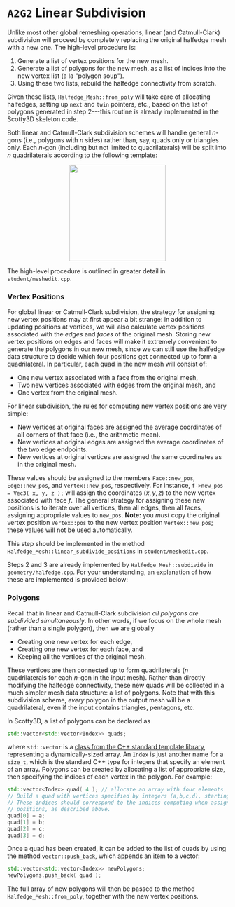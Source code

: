 # `A2G2` Linear Subdivision

Unlike most other global remeshing operations, linear (and Catmull-Clark) subdivision will proceed by completely replacing the original halfedge mesh with a new one. The high-level procedure is:

1.  Generate a list of vertex positions for the new mesh.
2.  Generate a list of polygons for the new mesh, as a list of indices into the new vertex list (a la "polygon soup").
3.  Using these two lists, rebuild the halfedge connectivity from scratch.

Given these lists, `Halfedge_Mesh::from_poly` will take care of allocating halfedges, setting up `next` and `twin` pointers, etc., based on the list of polygons generated in step $2$---this routine is already implemented in the Scotty3D skeleton code.

Both linear and Catmull-Clark subdivision schemes will handle general $n$-gons (i.e., polygons with $n$ sides) rather than, say, quads only or triangles only. Each $n$-gon (including but not limited to quadrilaterals) will be split into $n$ quadrilaterals according to the following template:

<p align="center"><img src="global/linear/subdivide_quad.png" style="height:220px"></p>

The high-level procedure is outlined in greater detail in `student/meshedit.cpp`.

### Vertex Positions

For global linear or Catmull-Clark subdivision, the strategy for assigning new vertex positions may at first appear a bit strange: in addition to updating positions at vertices, we will also calculate vertex positions associated with the _edges_ and _faces_ of the original mesh. Storing new vertex positions on edges and faces will make it extremely convenient to generate the polygons in our new mesh, since we can still use the halfedge data structure to decide which four positions get connected up to form a quadrilateral. In particular, each quad in the new mesh will consist of:

*   One new vertex associated with a face from the original mesh,
*   Two new vertices associated with edges from the original mesh, and
*   One vertex from the original mesh.

For linear subdivision, the rules for computing new vertex positions are very simple:

*   New vertices at original faces are assigned the average coordinates of all corners of that face (i.e., the arithmetic mean).
*   New vertices at original edges are assigned the average coordinates of the two edge endpoints.
*   New vertices at original vertices are assigned the same coordinates as in the original mesh.

These values should be assigned to the members `Face::new_pos`, `Edge::new_pos`, and `Vertex::new_pos`, respectively. For instance, `f->new_pos = Vec3( x, y, z );` will assign the coordinates $(x,y,z)$ to the new vertex associated with face $f$. The general strategy for assigning these new positions is to iterate over all vertices, then all edges, then all faces, assigning appropriate values to `new_pos`. **Note:** you _must_ copy the original vertex position `Vertex::pos` to the new vertex position `Vertex::new_pos`; these values will not be used automatically.

This step should be implemented in the method `Halfedge_Mesh::linear_subdivide_positions` in `student/meshedit.cpp`.

Steps $2$ and $3$ are already implemented by `Halfedge_Mesh::subdivide` in `geometry/halfedge.cpp`. For your understanding, an explanation of how these are implemented is provided below:

### Polygons

Recall that in linear and Catmull-Clark subdivision _all polygons are subdivided simultaneously_. In other words, if we focus on the whole mesh (rather than a single polygon), then we are globally

*   Creating one new vertex for each edge,
*   Creating one new vertex for each face, and
*   Keeping all the vertices of the original mesh.

These vertices are then connected up to form quadrilaterals (_n_ quadrilaterals for each _n_-gon in the input mesh). Rather than directly modifying the halfedge connectivity, these new quads will be collected in a much simpler mesh data structure: a list of polygons. Note that with this subdivision scheme, _every_ polygon in the output mesh will be a quadrilateral, even if the input contains triangles, pentagons, etc.

In Scotty3D, a list of polygons can be declared as

```cpp
std::vector<std::vector<Index>> quads;
```

where `std::vector` is a [class from the C++ standard template library](http://en.cppreference.com/w/cpp/container/vector), representing a dynamically-sized array. An `Index` is just another name for a `size_t`, which is the standard C++ type for integers that specify an element of an array. Polygons can be created by allocating a list of appropriate size, then specifying the indices of each vertex in the polygon. For example:

```cpp
std::vector<Index> quad( 4 ); // allocate an array with four elements
// Build a quad with vertices specified by integers (a,b,c,d), starting at zero.
// These indices should correspond to the indices computing when assigning vertex
// positions, as described above.
quad[0] = a;
quad[1] = b;
quad[2] = c;
quad[3] = d;
```

Once a quad has been created, it can be added to the list of quads by using the method `vector::push_back`, which appends an item to a vector:

```cpp
std::vector<std::vector<Index>> newPolygons;
newPolygons.push_back( quad );
```

The full array of new polygons will then be passed to the method `Halfedge_Mesh::from_poly`, together with the new vertex positions.
